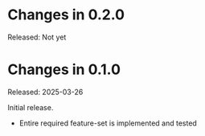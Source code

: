 Changes in 0.2.0
=================
Released: Not yet


Changes in 0.1.0
=================
Released: 2025-03-26

Initial release.

  * Entire required feature-set is implemented and tested

